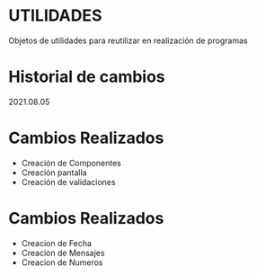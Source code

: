 # UTILIDADES
Objetos de utilidades para reutilizar en realización de programas

# Historial de cambios

2021.08.05

# Cambios Realizados
- Creación de Componentes
- Creación pantalla
- Creación de validaciones

# Cambios Realizados
- Creacion de Fecha
- Creacion de Mensajes
- Creacion de Numeros
